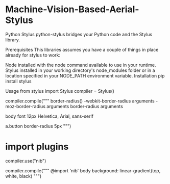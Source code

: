 # Machine-Vision-Based-Aerial-Stylus
Python Stylus
python-stylus bridges your Python code and the Stylus library.

Prerequisites
This libraries assumes you have a couple of things in place already for stylus to work:

Node installed with the node command available to use in your runtime.
Stylus installed in your working directory's node_modules folder or in a location specified in your NODE_PATH environment variable.
Installation
pip install stylus

Usage
from stylus import Stylus
compiler = Stylus()

compiler.compile("""
border-radius()
  -webkit-border-radius arguments
  -moz-border-radius arguments
  border-radius arguments


body
  font 12px Helvetica, Arial, sans-serif

a.button
  border-radius 5px
""")

# import plugins
compiler.use("nib")

compiler.compile("""
@import 'nib'
body
  background: linear-gradient(top, white, black)
""")
